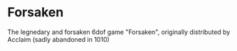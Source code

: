 Forsaken
========

The legnedary and forsaken 6dof game "Forsaken", originally distributed by Acclaim (sadly abandoned in 1010)